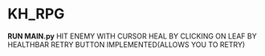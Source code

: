 # KH_RPG
**RUN MAIN.py**
HIT ENEMY WITH CURSOR
HEAL BY CLICKING ON LEAF BY HEALTHBAR
RETRY BUTTON IMPLEMENTED(ALLOWS YOU TO RETRY)

